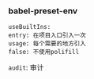 ### babel-preset-env
```
useBuiltIns:
entry: 在项目入口引入一次
usage: 每个需要的地方引入
false: 不使用polifill
```

`audit`:  审计